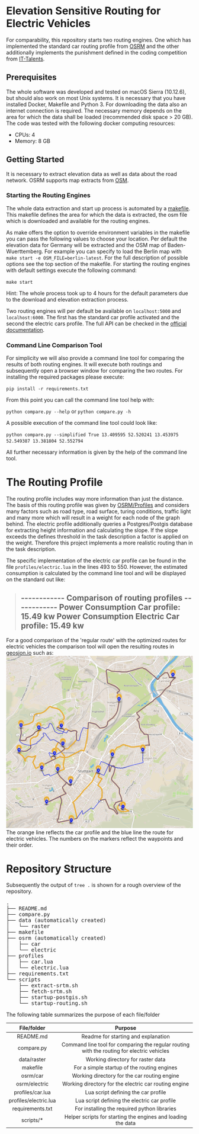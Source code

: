 # Elevation Sensitive Routing for Electric Vehicles

For comparability, this repository starts two routing engines. One which has implemented the standard car routing profile from [OSRM](https://github.com/Project-OSRM/osrm-backend) and the other additionally implements the punishment defined in the coding competition from [IT-Talents](https://www.it-talents.de/foerderung/code-competition/code-competition-04-2018).

## Prerequisites

The whole software was developed and tested on macOS Sierra (10.12.6), but should also work on most Unix systems. It is necessary that you have installed Docker, Makefile and Python 3. For downloading the data also an internet connection is required. The necessary memory depends on the area for which the data shall be loaded (recommended disk space > 20 GB). The code was tested with the following docker computing resources:
* CPUs: 4
* Memory: 8 GB

## Getting Started

It is necessary to extract elevation data as well as data about the road network. OSRM supports map extracts from [OSM](https://www.openstreetmap.org). 

### Starting the Routing Engines

The whole data extraction and start up process is automated by a [makefile](https://en.wikipedia.org/wiki/Makefile). This makefile defines the area for which the data is extracted, the osm file which is downloaded and available for the routing engines. 

As make offers the option to override environment variables in the makefile you can pass the following values to choose your location. Per default the elevation data for Germany will be extracted and the OSM map of Baden-Wuerttemberg. For example you can specify to load the Berlin map with `make start -e OSM_FILE=berlin-latest`. For the full description of possible options see the top section of the makefile. For starting the routing engines with default settings execute the following command:

`make start`

Hint: The whole process took up to 4 hours for the default parameters due to the download and elevation extraction process.

Two routing engines will per default be available on `localhost:5000` and `localhost:6000`. The first has the standard car profile activated and the second the electric cars profile. The full API can be checked in the [official documentation](http://project-osrm.org/docs/v5.5.1/api/). 

### Command Line Comparison Tool

For simplicity we will also provide a command line tool for comparing the results of both routing engines. It will execute both routings and subsequently open a browser window for comparing the two routes. For installing the required packages please execute:

`pip install -r requirements.txt`

From this point you can call the command line tool help with:

`python compare.py --help` or `python compare.py -h`

A possible execution of the command line tool could look like:

`python compare.py --simplified True 13.409595 52.520241 13.453975 52.549387 13.381804 52.552794`

All further necessary information is given by the help of the command line tool.

# The Routing Profile

The routing profile includes way more information than just the distance. The basis of this routing profile was given by [OSRM/Profiles](https://github.com/Project-OSRM/osrm-backend/blob/master/docs/profiles.md) and considers many factors such as road type, road surface, turing conditions, traffic light and many more which will result in a weight for each node of the graph behind. The electric profile additionally queries a Postgres/Postgis database for extracting height information and calculating the slope. If the slope exceeds the defines threshold in the task description a factor is applied on the weight. Therefore this project implements a more realistic routing than in the task description. 

The specific implementation of the electric car profile can be found in the file `profiles/electric.lua` in the lines 493 to 550. However, the estimated consumption is calculated by the command line tool and will be displayed on the standard out like:
> ------------ Comparison of routing profiles ------------
> Power Consumption Car profile:                  15.49 kw
> Power Consumption Electric Car profile:         15.49 kw
> --------------------------------------------------------

For a good comparison of the 'regular route' with the optimized routes for electric vehicles the comparison tool will open the resulting routes in [geosjon.io](geosjon.io) such as:
![alt text](./docs/assets/geojsonio.png)
The orange line reflects the car profile and the blue line the route for electric vehicles. The numbers on the markers reflect the waypoints and their order.

# Repository Structure

Subsequently the output of `tree .` is shown for a rough overview of the repository.

<pre>
.
├── README.md
├── compare.py
├── data (automatically created)
│   └── raster
├── makefile
├── osrm (automatically created)
│   ├── car
│   └── electric
├── profiles
│   ├── car.lua
│   └── electric.lua
├── requirements.txt
└── scripts
    ├── extract-srtm.sh
    ├── fetch-srtm.sh
    ├── startup-postgis.sh
    └── startup-routing.sh
</pre>

The following table summarizes the purpose of each file/folder

| File/folder               | Purpose                                                                                    |
|:-------------------------:|:------------------------------------------------------------------------------------------:|
| README.md                 | Readme for starting and explanation                                                        |
| compare.py                | Command line tool for comparing the regular routing with the routing for electric vehicles |
| data/raster               | Working directory for raster data                                                          |
| makefile                  | For a simple startup of the routing engines                                                |
| osrm/car                  | Working directory for the car routing engine                                               |
| osrm/electric             | Working directory for the electric car routing engine                                      |
| profiles/car.lua          | Lua script defining the car profile                                                        |
| profiles/electric.lua     | Lua script defining the electric car profile                                               |
| requirements.txt          | For installing the required python libraries                                               |
| scripts/*                 | Helper scripts for starting the engines and loading the data                               |
